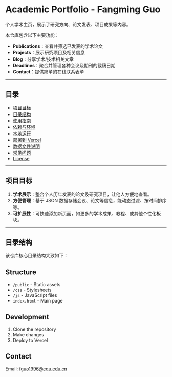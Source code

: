 # Academic Portfolio - Fangming Guo

个人学术主页，展示了研究方向、论文发表、项目成果等内容。

本仓库包含以下主要功能：
- **Publications**：查看并筛选已发表的学术论文
- **Projects**：展示研究项目及相关信息
- **Blog**：分享学术/技术相关文章
- **Deadlines**：聚合并管理各种会议及期刊的截稿日期
- **Contact**：提供简单的在线联系表单

---

## 目录

- [项目目标](#项目目标)  
- [目录结构](#目录结构)  
- [使用指南](#使用指南)  
- [依赖与环境](#依赖与环境)  
- [本地运行](#本地运行)  
- [部署到 Vercel](#部署到-vercel)  
- [数据文件说明](#数据文件说明)  
- [常见问题](#常见问题)  
- [License](#license)

---

## 项目目标

1. **学术展示**：整合个人历年发表的论文及研究项目，让他人方便地查看。  
2. **方便管理**：基于 JSON 数据存储会议、论文等信息，能动态过滤、按时间排序等。  
3. **可扩展性**：可快速添加新页面，如更多的学术成果、教程、或其他个性化板块。  

---

## 目录结构

该仓库核心目录结构大致如下：

## Structure
- `/public` - Static assets
- `/css` - Stylesheets
- `/js` - JavaScript files
- `index.html` - Main page

## Development
1. Clone the repository
2. Make changes
3. Deploy to Vercel

## Contact
Email: fguo1996@cqu.edu.cn 